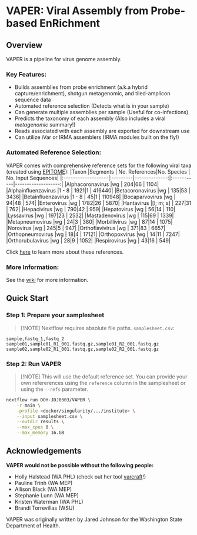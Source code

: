 # VAPER: Viral Assembly from Probe-based EnRichment
## Overview
VAPER is a pipeline for virus genome assembly.
### Key Features:
-  Builds assemblies from probe enrichment (a.k.a hybrid capture/enrichment), shotgun metagenomic, and tiled-amplicon sequence data
-  Automated reference selection (Detects what is in your sample)
-  Can generate multiple assemblies per sample (Useful for co-infections)
-  Predicts the taxonomy of each assembly (Also includes a viral *metagenomic* summary!)
-  Reads associated with each assembly are exported for downstream use
-  Can utilize iVar or IRMA assemblers (IRMA modules built on the fly!)

### Automated Reference Selection:
VAPER comes with comprehensive reference sets for the following viral taxa (created using [EPITOME](https://github.com/DOH-JDJ0303/epitome)):
|Taxon               |Segments  | No. References|No. Species | No. Input Sequences|
|:-------------------|:---------|--------------:|:-----------|-------------------:|
|Alphacoronavirus    |wg        |            204|66          |                1104|
|Alphainfluenzavirus |1 - 8     |           1921|1           |              416440|
|Betacoronavirus     |wg        |            135|53          |                3436|
|Betainfluenzavirus  |1 - 8     |             45|1           |              110948|
|Bocaparvovirus      |wg        |             94|48          |                 574|
|Enterovirus         |wg        |           1782|26          |                5870|
|Hantavirus          |[l; m; s] |            227|31          |                 762|
|Hepacivirus         |wg        |            790|42          |                 959|
|Hepatovirus         |wg        |             56|14          |                 110|
|Lyssavirus          |wg        |            197|23          |                2532|
|Mastadenovirus      |wg        |            115|69          |                1339|
|Metapneumovirus     |wg        |             24|3           |                 380|
|Morbillivirus       |wg        |             87|14          |                1075|
|Norovirus           |wg        |            245|5           |                 947|
|Orthoflavivirus     |wg        |            371|83          |                6657|
|Orthopneumovirus    |wg        |             18|4           |               17121|
|Orthopoxvirus       |wg        |             14|11          |                7247|
|Orthorubulavirus    |wg        |             28|9           |                1052|
|Respirovirus        |wg        |             43|16          |                 549|

Click [here](https://github.com/DOH-JDJ0303/vaper/blob/main/assets/reference_sets/EPITOME_2025-02-06.md) to learn more about these references.

### More Information:
See the [wiki](https://github.com/DOH-JDJ0303/VAPER/wiki) for more information.

## Quick Start
### Step 1: Prepare your samplesheet
> [!NOTE] Nextflow requires absolute file paths.
`samplesheet.csv`:

```csv
sample,fastq_1,fastq_2
sample01,sample01_R1_001.fastq.gz,sample01_R2_001.fastq.gz
sample02,sample02_R1_001.fastq.gz,sample02_R2_001.fastq.gz
```
### Step 2: Run VAPER
> [!NOTE] This will use the default reference set. You can provide your own refererences using the `reference` column in the samplesheet or using the `--refs` parameter.
```bash
nextflow run DOH-JDJ0303/VAPER \
    -r main \
    -profile <docker/singularity/.../institute> \
    --input samplesheet.csv \
    --outdir results \
    --max_cpus 8 \
    --max_memory 16.GB
```
## Acknowledgements
**VAPER would not be possible without the following people:**
- Holly Halstead (WA PHL) (check out her tool [varcraft](https://github.com/DOH-HNH0303/varcraft)!)
- Pauline Trinh (WA MEP)
- Allison Black (WA MEP)
- Stephanie Lunn (WA MEP)
- Kristen Waterman (WA PHL)
- Brandi Torrevillas (WSU)

VAPER was originally written by Jared Johnson for the Washington State Department of Health.

